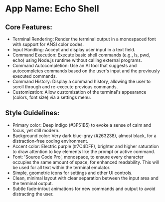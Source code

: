 # **App Name**: Echo Shell

## Core Features:

- Terminal Rendering: Render the terminal output in a monospaced font with support for ANSI color codes.
- Input Handling: Accept and display user input in a text field.
- Command Execution: Execute basic shell commands (e.g., ls, pwd, echo) using Node.js runtime without calling external programs.
- Command Autocompletion: Use an AI tool that suggests and autocompletes commands based on the user's input and the previously executed commands.
- Command History: Display a command history, allowing the user to scroll through and re-execute previous commands.
- Customization: Allow customization of the terminal's appearance (colors, font size) via a settings menu.

## Style Guidelines:

- Primary color: Deep indigo (#3F51B5) to evoke a sense of calm and focus, yet still modern.
- Background color: Very dark blue-gray (#263238), almost black, for a distraction-free coding environment.
- Accent color: Electric purple (#7C4DFF), brighter and higher saturation to draw attention to key elements like the prompt or active command.
- Font: 'Source Code Pro', monospace, to ensure every character occupies the same amount of space, for enhanced readability. This will be used for all text within the terminal emulator.
- Simple, geometric icons for settings and other UI controls.
- Clean, minimal layout with clear separation between the input area and the terminal output.
- Subtle fade-in/out animations for new commands and output to avoid distracting the user.